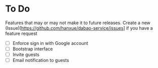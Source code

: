 # To Do
Features that may or may not make it to future releases. Create a new (Issue)[https://github.com/hanxue/dabao-service/issues] if you have a feature request

- [ ] Enforce sign in with Google account
- [ ] Bootstrap interface
- [ ] Invite guests
- [ ] Email notification to guests
